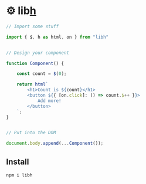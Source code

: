 # ⚙ lib[h](https://libh.js.org)

```javascript
// Import some stuff

import { $, h as html, on } from "libh"


// Design your component

function Component() {

    const count = $(0);

    return html`
        <h1>Count is ${count}</h1>
        <button ${{ [on.click]: () => count.$++ }}>
            Add more!
        </button>
    `;
}


// Put into the DOM

document.body.append(...Component());
```

## Install
```sh
npm i libh
```
